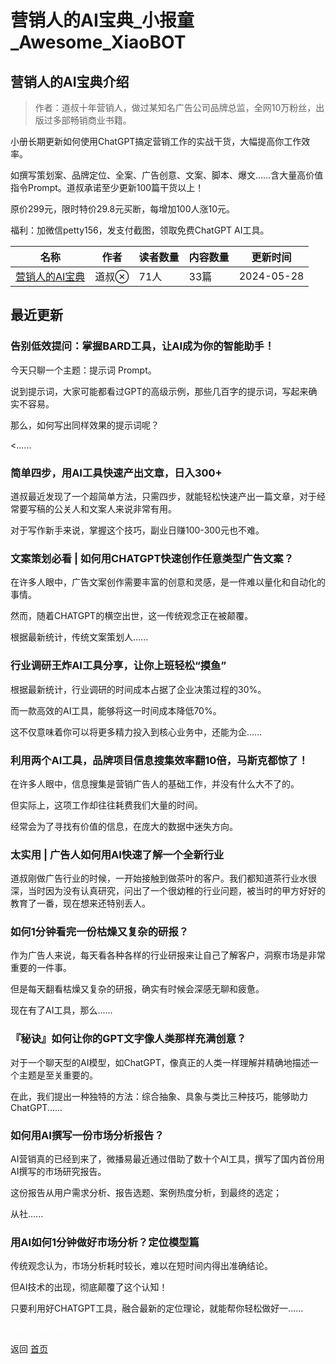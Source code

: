 # 营销人的AI宝典_小报童_Awesome_XiaoBOT

## 营销人的AI宝典介绍
> 作者：道叔十年营销人，做过某知名广告公司品牌总监，全网10万粉丝，出版过多部畅销商业书籍。    
    
小册长期更新如何使用ChatGPT搞定营销工作的实战干货，大幅提高你工作效率。    
    
如撰写策划案、品牌定位、全案、广告创意、文案、脚本、爆文……含大量高价值指令Prompt。道叔承诺至少更新100篇干货以上！    
    
原价299元，限时特价29.8元买断，每增加100人涨10元。    
    
福利：加微信petty156，发支付截图，领取免费ChatGPT AI工具。  
  


|名称|作者|读者数量|内容数量|更新时间|
|---|---|---|---|---|
|[营销人的AI宝典](https://xiaobot.net/p/marketing?refer=0b133df9-27dc-423b-8101-639049001c13)|道叔|71人|33篇|2024-05-28|

## 最近更新
### 告别低效提问：掌握BARD工具，让AI成为你的智能助手！

今天只聊一个主题：提示词 Prompt。

说到提示词，大家可能都看过GPT的高级示例，那些几百字的提示词，写起来确实不容易。

那么，如何写出同样效果的提示词呢？

<......

### 简单四步，用AI工具快速产出文章，日入300+

道叔最近发现了一个超简单方法，只需四步，就能轻松快速产出一篇文章，对于经常要写稿的公关人和文案人来说非常有用。

对于写作新手来说，掌握这个技巧，副业日赚100-300元也不难。

### 文案策划必看 | 如何⽤CHATGPT快速创作任意类型广告文案？

在许多人眼中，广告文案创作需要丰富的创意和灵感，是一件难以量化和自动化的事情。

然而，随着CHATGPT的横空出世，这一传统观念正在被颠覆。

根据最新统计，传统文案策划人......

### 行业调研王炸AI工具分享，让你上班轻松“摸鱼”

根据最新统计，行业调研的时间成本占据了企业决策过程的30%。

而一款高效的AI工具，能够将这一时间成本降低70%。

这不仅意味着你可以将更多精力投入到核心业务中，还能为企......

### 利用两个AI工具，品牌项目信息搜集效率翻10倍，马斯克都惊了！

在许多人眼中，信息搜集是营销广告人的基础工作，并没有什么大不了的。

但实际上，这项工作却往往耗费我们大量的时间。

经常会为了寻找有价值的信息，在庞大的数据中迷失方向。

### 太实用 | 广告人如何用AI快速了解一个全新行业

道叔刚做广告行业的时候，一开始接触到做茶叶的客户。我们都知道茶行业水很深，当时因为没有认真研究，问出了一个很幼稚的行业问题，被当时的甲方好好的教育了一番，现在想来还特别丢人。

### 如何1分钟看完一份枯燥又复杂的研报？

作为广告人来说，每天看各种各样的行业研报来让自己了解客户，洞察市场是非常重要的一件事。

但是每天翻看枯燥又复杂的研报，确实有时候会深感无聊和疲惫。

现在有了AI工具，那么......

### 『秘诀』如何让你的GPT文字像人类那样充满创意？

对于一个聊天型的AI模型，如ChatGPT，像真正的人类一样理解并精确地描述一个主题是至关重要的。

在此，我们提出一种独特的方法：综合抽象、具象与类比三种技巧，能够助力ChatGPT......

### 如何用AI撰写一份市场分析报告？

AI营销真的已经到来了，微播易最近通过借助了数十个AI工具，撰写了国内首份用AI撰写的市场研究报告。

这份报告从用户需求分析、报告选题、案例热度分析，到最终的选定；

从社......

### 用AI如何1分钟做好市场分析？定位模型篇

传统观念认为，市场分析耗时较长，难以在短时间内得出准确结论。

但AI技术的出现，彻底颠覆了这个认知！

只要利用好CHATGPT工具，融合最新的定位理论，就能帮你轻松做好一......


<a href="https://github.com/Reno9527/awesome-xiaobot" style="color: white; text-decoration: none;">awesome-xiaobot</a>

返回 [首页](../README.md)
